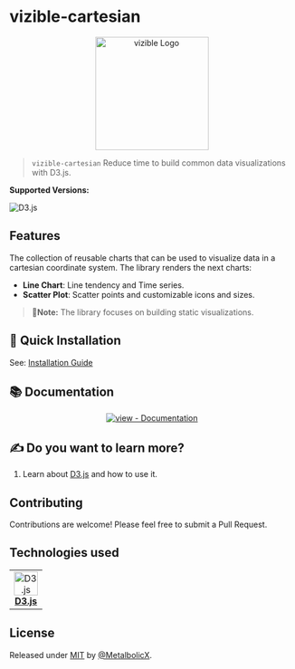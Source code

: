 # vizible-cartesian

<div align="center">
  <img src="./docs/_media/logo.svg" alt="vizible Logo" width="200" height="200" />
</div>

> `vizible-cartesian` Reduce time to build common data visualizations with D3.js.

**Supported Versions:**

![D3.js](https://img.shields.io/badge/D3.js->=7.9.0-blue)

## Features

The collection of reusable charts that can be used to visualize data in a cartesian coordinate system. The library renders the next charts:

- **Line Chart**: Line tendency and Time series.
- **Scatter Plot**: Scatter points and customizable icons and sizes.

> 📝**Note:** The library focuses on building static visualizations.

## 🚀 Quick Installation

See: [Installation Guide](https://metalbolicx.github.io/vizible-cartesian/#/getting-started)

## 📚 Documentation

<div align="center">

  [![view - Documentation](https://img.shields.io/badge/view-Documentation-blue?style=for-the-badge)](https://metalbolicx.github.io/vizible-cartesian/)

</div>

## ✍ Do you want to learn more?

 1. Learn about [D3.js](https://d3js.org/) and how to use it.

## Contributing

Contributions are welcome! Please feel free to submit a Pull Request.

## Technologies used

<table style="border: none;">
  <tr>
    <td align="center">
      <a href="https://d3js.org/" target="_blank">
        <img src="https://upload.wikimedia.org/wikipedia/commons/1/15/Logo_D3.svg" alt="D3.js" width="42" height="42" /><br/>
        <b>D3.js</b><br/>
      </a>
    </td>
  </tr>
</table>

## License

Released under [MIT](/LICENSE) by [@MetalbolicX](https://github.com/MetalbolicX).
